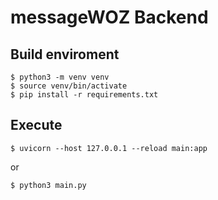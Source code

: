 # messageWOZ Backend
## Build enviroment
```
$ python3 -m venv venv
$ source venv/bin/activate
$ pip install -r requirements.txt
```
## Execute
```
$ uvicorn --host 127.0.0.1 --reload main:app
```
or
```
$ python3 main.py
```